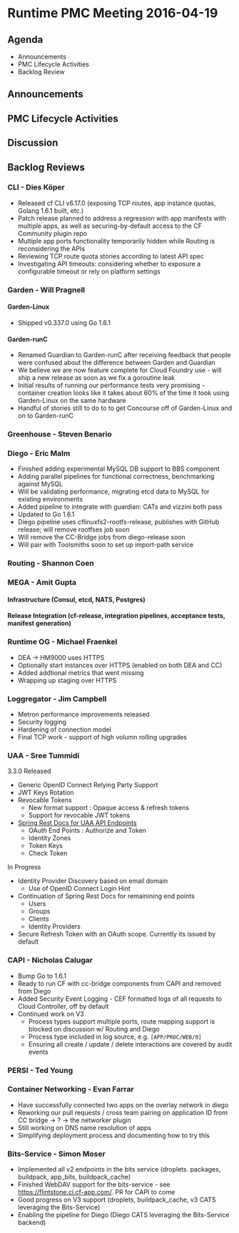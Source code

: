 # Runtime PMC Meeting 2016-04-19

## Agenda
* Announcements
* PMC Lifecycle Activities
* Backlog Review

## Announcements


## PMC Lifecycle Activities


## Discussion


## Backlog Reviews

### CLI - Dies Köper
- Released cf CLI v6.17.0 (exposing TCP routes, app instance quotas, Golang 1.6.1 built, etc.)
- Patch release planned to address a regression with app manifests with multiple apps, as well as securing-by-default access to the CF Community plugin repo
- Multiple app ports functionality temporarily hidden while Routing is reconsidering the APIs
- Reviewing TCP route quota stories according to latest API spec
- Investigating API timeouts: considering whether to exposure a configurable timeout or rely on platform settings

### Garden - Will Pragnell

#### Garden-Linux

- Shipped v0.337.0 using Go 1.6.1

#### Garden-runC

- Renamed Guardian to Garden-runC after receiving feedback that people were confused about the difference between Garden and Guardian
- We believe we are now feature complete for Cloud Foundry use - will ship a new release as soon as we fix a goroutine leak
- Initial results of running our performance tests very promising - container creation looks like it takes about 60% of the time it took using Garden-Linux on the same hardware
- Handful of stories still to do to to get Concourse off of Garden-Linux and on to Garden-runC

### Greenhouse - Steven Benario

### Diego - Eric Malm

- Finished adding experimental MySQL DB support to BBS component
- Adding parallel pipelines for functional correctness, benchmarking against MySQL
- Will be validating performance, migrating etcd data to MySQL for existing environments
- Added pipeline to integrate with guardian: CATs and vizzini both pass
- Updated to Go 1.6.1
- Diego pipeline uses cflinuxfs2-rootfs-release, publishes with GitHub release; will remove rootfses job soon
- Will remove the CC-Bridge jobs from diego-release soon
- Will pair with Toolsmiths soon to set up import-path service


### Routing - Shannon Coen

### MEGA - Amit Gupta

#### Infrastructure (Consul, etcd, NATS, Postgres)

#### Release Integration (cf-release, integration pipelines, acceptance tests, manifest generation)

### Runtime OG - Michael Fraenkel
- DEA -> HM9000 uses HTTPS
- Optionally start instances over HTTPS (enabled on both DEA and CC)
- Added addtional metrics that went missing
- Wrapping up staging over HTTPS

### Loggregator - Jim Campbell
- Metron performance improvements released
- Security logging
- Hardening of connection model
- Final TCP work - support of high volumn rolling upgrades

### UAA - Sree Tummidi

3.3.0 Released
- Generic OpenID Connect Relying Party Support
- JWT Keys Rotation
- Revocable Tokens  
  - New format support : Opaque access & refresh tokens
  - Support for revocable JWT tokens
- [Spring Rest Docs for UAA API Endpoints](http://docs.cloudfoundry.com/uaa/)
  - OAuth End Points : Authorize and Token
  - Identity Zones
  - Token Keys
  - Check Token

In Progress
- Identity Provider Discovery based on email domain
  - Use of OpenID Connect Login Hint
- Continuation of Spring Rest Docs for remainining end points
  - Users
  - Groups
  - Clients
  - Identity Providers
- Secure Refresh Token with an OAuth scope. Currently its issued by default


### CAPI - Nicholas Calugar
- Bump Go to 1.6.1
- Ready to run CF with cc-bridge components from CAPI and removed from Diego
- Added Security Event Logging - CEF formatted logs of all requests to Cloud Controller, off by default
- Continued work on V3
  - Process types support multiple ports, route mapping support is blocked on discussion w/ Routing and Diego
  - Process type included in log source, e.g. `[APP/PROC/WEB/0]`
  - Ensuring all create / update / delete interactions are covered by audit events

### PERSI - Ted Young

### Container Networking - Evan Farrar
- Have successfully connected two apps on the overlay network in diego
- Reworking our pull requests / cross team pairing on application ID from CC bridge -> ? -> the networker plugin
- Still working on DNS name resolution of apps
- Simplifying deployment process and documenting how to try this

### Bits-Service - Simon Moser

- Implemented all v2 endpoints in the bits service (droplets. packages, buildpack, app_bits, buildpack_cache)
- Finished WebDAV support for the bits-service - see https://flintstone.ci.cf-app.com/. PR for CAPI to come 
- Good progress on V3 support (droplets, buildpack_cache, v3 CATS leveraging the Bits-Service) 
- Enabling the pipeline for Diego (Diego CATS leveraging the Bits-Service backend)


